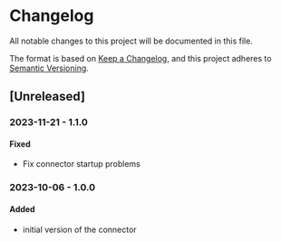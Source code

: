 # Changelog

All notable changes to this project will be documented in this file.

The format is based on [Keep a Changelog](https://keepachangelog.com/en/1.0.0/),
and this project adheres to [Semantic Versioning](https://semver.org/spec/v2.0.0.html).

## [Unreleased]

### 2023-11-21 - 1.1.0

#### Fixed

- Fix connector startup problems

### 2023-10-06 - 1.0.0

#### Added

- initial version of the connector
